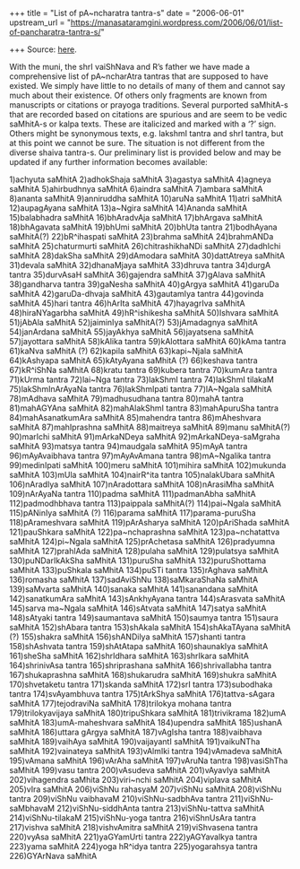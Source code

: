 +++
title = "List of pA~ncharatra tantra-s"
date = "2006-06-01"
upstream_url = "https://manasataramgini.wordpress.com/2006/06/01/list-of-pancharatra-tantra-s/"

+++
Source: [here](https://manasataramgini.wordpress.com/2006/06/01/list-of-pancharatra-tantra-s/).

With the muni, the shrI vaiShNava and R’s father we have made a
comprehensive list of pA\~ncharAtra tantras that are supposed to have
existed. We simply have little to no details of many of them and cannot
say much about their existence. Of others only fragments are known from
manuscripts or citations or prayoga traditions. Several purported
saMhitA-s that are recorded based on citations are spurious and are seem
to be vedic saMhitA-s or kalpa texts. These are italicized and marked
with a ‘?’ sign. Others might be synonymous texts, e.g. lakshmI tantra
and shrI tantra, but at this point we cannot be sure. The situation is
not different from the diverse shaiva tantra-s. Our preliminary list is
provided below and may be updated if any further information becomes
available:

1)achyuta saMhitA 2)adhokShaja saMhitA 3)agastya saMhitA 4)agneya
saMhitA 5)ahirbudhnya saMhitA 6)aindra saMhitA 7)ambara saMhitA 8)ananta
saMhitA 9)anniruddha saMhitA 10)aruNa saMhitA 11)atri saMhitA
12)aupagAyana saMhitA 13)a\~Ngira saMhitA 14)Ananda saMhitA
15)balabhadra saMhitA 16)bhAradvAja saMhitA 17)bhArgava saMhitA
18)bhAgavata saMhitA 19)bhUmi saMhitA 20)bhUta tantra 21)bodhAyana
saMhitA(?) 22)bR^ihaspati saMhitA 23)brahma saMhitA 24)brahmANDa saMhitA
25)chaturmurti saMhitA 26)chitrashikhaNDi saMhitA 27)dadhIchi saMhitA
28)dakSha saMhitA 29)dAmodara saMhitA 30)dattAtreya saMhitA 31)devala
saMhitA 32)dhanaMjaya saMhitA 33)dhruva tantra 34)durgA tantra
35)durvAsaH saMhitA 36)gajendra saMhitA 37)gAlava saMhitA 38)gandharva
tantra 39)gaNesha saMhitA 40)gArgya saMhitA 41)garuDa saMhitA
42)garuDa-dhvaja saMhitA 43)gautamIya tantra 44)govinda saMhitA 45)hari
tantra 46)hArIta saMhitA 47)hayagrIva saMhitA 48)hiraNYagarbha saMhitA
49)hR^ishikesha saMhitA 50)Ishvara saMhitA 51)jAbAla saMhitA
52)jaiminIya saMhitA(?) 53)jAmadagnya saMhitA 54)janArdana saMhitA
55)jayAkhya saMhitA 56)jayatsena saMhitA 57)jayottara saMhitA 58)kAlika
tantra 59)kAlottara saMhitA 60)kAma tantra 61)kaNva saMhitA (?)
62)kapila saMhitA 63)kapi\~Njala saMhitA 64)kAshyapa saMhitA
65)kAtyAyana saMhitA (?) 66)keshava tantra 67)kR^iShNa saMhitA 68)kratu
tantra 69)kubera tantra 70)kumAra tantra 71)kUrma tantra 72)lai\~Nga
tantra 73)lakShmI tantra 74)lakShmI tilakaM 75)lakShmInArAyaNa tantra
76)lakShmIpati tantra 77)lA\~Ngala saMhitA 78)mAdhava saMhitA
79)madhusudhana tantra 80)mahA tantra 81)mahAGYAna saMhitA
82)mahAlakShmI tantra 83)mahApuruSha tantra 84)mahAsanatkumAra saMhitA
85)mahendra tantra 86)mAheshvara saMhitA 87)mahIprashna saMhitA
88)maitreya saMhitA 89)manu saMhitA(?) 90)marIchi saMhitA 91)mArkaNDeya
saMhitA 92)mArkaNDeya-saMgraha saMhitA 93)matsya tantra 94)maudgala
saMhitA 95)mAyA tantra 96)mAyAvaibhava tantra 97)mAyAvAmana tantra
98)mA\~Ngalika tantra 99)medinIpati saMhitA 100)meru saMhitA 101)mihira
saMhitA 102)mukunda saMhitA 103)mUla saMhitA 104)nairR^ita tantra
105)nalakUbara saMhitA 106)nAradIya saMhitA 107)nAradottara saMhitA
108)nArasiMha saMhitA 109)nArAyaNa tantra 110)padma saMhitA
111)padmanAbha saMhitA 112)padmodhbhava tantra 113)paippala saMhitA(?)
114)pai\~Ngala saMhitA 115)pANinIya saMhitA (?) 116)parama saMhitA
117)parama-puruSha 118)pArameshvara saMhitA 119)pArAsharya saMhitA
120)pAriShada saMhitA 121)pauShkara saMhitA 122)pa\~nchaprashna saMhitA
123)pa\~nchatattva saMhitA 124)pi\~Ngala saMhitA 125)prAchetasa saMhitA
126)pradyumna saMhitA 127)prahlAda saMhitA 128)pulaha saMhitA
129)pulatsya saMhitA 130)puNDarIkAkSha saMhitA 131)puruSha saMhitA
132)puruShottama saMhitA 133)puShkala saMhitA 134)puSTi tantra
135)rAghava saMhitA 136)romasha saMhitA 137)sadAviShNu 138)saMkaraShaNa
saMhitA 139)saMvarta saMhitA 140)sanaka saMhitA 141)sanandana saMhitA
142)sanatkumAra saMhitA 143)sAnkhyAyana tantra 144)sArasvata saMhitA
145)sarva ma\~Ngala saMhitA 146)sAtvata saMhitA 147)satya saMhitA
148)sAtyaki tantra 149)saumantava saMhitA 150)saumya tantra 151)saura
saMhitA 152)shAbara tantra 153)shAkala saMhitA 154)shAkaTAyana saMhitA
(?) 155)shakra saMhitA 156)shANDilya saMhitA 157)shanti tantra
158)shAshvata tantra 159)shAtAtapa saMhitA 160)shaunakIya saMhitA
161)sheSha saMhitA 162)shrIdhara saMhitA 163)shrIkara saMhitA
164)shrinivAsa tantra 165)shriprashana saMhitA 166)shrivallabha tantra
167)shukaprashna saMhitA 168)shukarudra saMhitA 169)shukra saMhitA
170)shvetaketu tantra 171)skanda saMhitA 172)srI tantra 173)subodhaka
tantra 174)svAyambhuva tantra 175)tArkShya saMhitA 176)tattva-sAgara
saMhitA 177)tejodraviNa saMhitA 178)trilokya mohana tantra
179)trilokyavijaya saMhitA 180)tripuShkara saMhitA 181)trivikrama
182)umA saMhitA 183)umA-maheshvara saMhitA 184)upendra saMhitA
185)ushanA saMhitA 186)uttara gArgya saMhitA 187)vAgIsha tantra
188)vaibhava saMhitA 189)vaihAya saMhitA 190)vaijayantI saMhitA
191)vaikuNTha saMhitA 192)vainateya saMhitA 193)vAlmIki tantra
194)vAmadeva saMhitA 195)vAmana saMhitA 196)vArAha saMhitA 197)vAruNa
tantra 198)vasiShTha saMhitA 199)vasu tantra 200)vAsudeva saMhitA
201)vAyavIya saMhitA 202)vihagendra saMhita 203)viri\~nchi saMhitA
204)viplava saMhitA 205)vIra saMhitA 206)viShNu rahasyaM 207)viShNu
saMhitA 208)viShNu tantra 209)viShNu vaibhavaM 210)viShNu-sadbhAva
tantra 211)viShNu-saMbhavaM 212)viShNu-siddhAnta tantra
213)viShNu-tattva saMhitA 214)viShNu-tilakaM 215)viShNu-yoga tantra
216)viShnUsAra tantra 217)vishva saMhitA 218)vishvAmitra saMhitA
219)viShvasena tantra 220)vyAsa saMhitA 221)yaGYamUrti tantra
222)yAGYavalkya tantra 223)yama saMhitA 224)yoga hR^idya tantra
225)yogarahsya tantra 226)GYArNava saMhitA

